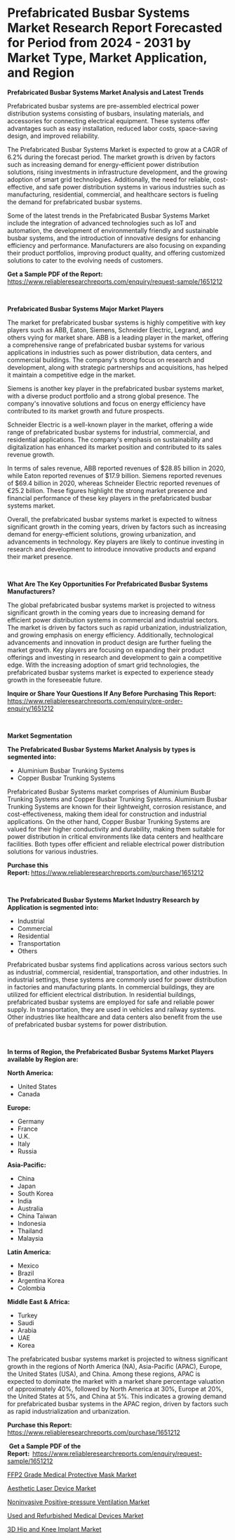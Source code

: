 <p><h1>Prefabricated Busbar Systems Market Research Report Forecasted for Period from 2024 -  2031 by Market Type, Market Application, and Region</h1></p><p><strong>Prefabricated Busbar Systems Market Analysis and Latest Trends</strong></p>
<p><p>Prefabricated busbar systems are pre-assembled electrical power distribution systems consisting of busbars, insulating materials, and accessories for connecting electrical equipment. These systems offer advantages such as easy installation, reduced labor costs, space-saving design, and improved reliability.</p><p>The Prefabricated Busbar Systems Market is expected to grow at a CAGR of 6.2% during the forecast period. The market growth is driven by factors such as increasing demand for energy-efficient power distribution solutions, rising investments in infrastructure development, and the growing adoption of smart grid technologies. Additionally, the need for reliable, cost-effective, and safe power distribution systems in various industries such as manufacturing, residential, commercial, and healthcare sectors is fueling the demand for prefabricated busbar systems.</p><p>Some of the latest trends in the Prefabricated Busbar Systems Market include the integration of advanced technologies such as IoT and automation, the development of environmentally friendly and sustainable busbar systems, and the introduction of innovative designs for enhancing efficiency and performance. Manufacturers are also focusing on expanding their product portfolios, improving product quality, and offering customized solutions to cater to the evolving needs of customers.</p></p>
<p><strong>Get a Sample PDF of the Report:&nbsp;</strong> <a href="https://www.reliableresearchreports.com/enquiry/request-sample/1651212">https://www.reliableresearchreports.com/enquiry/request-sample/1651212</a></p>
<p>&nbsp;</p>
<p><strong>Prefabricated Busbar Systems Major Market Players</strong></p>
<p><p>The market for prefabricated busbar systems is highly competitive with key players such as ABB, Eaton, Siemens, Schneider Electric, Legrand, and others vying for market share. ABB is a leading player in the market, offering a comprehensive range of prefabricated busbar systems for various applications in industries such as power distribution, data centers, and commercial buildings. The company's strong focus on research and development, along with strategic partnerships and acquisitions, has helped it maintain a competitive edge in the market.</p><p>Siemens is another key player in the prefabricated busbar systems market, with a diverse product portfolio and a strong global presence. The company's innovative solutions and focus on energy efficiency have contributed to its market growth and future prospects.</p><p>Schneider Electric is a well-known player in the market, offering a wide range of prefabricated busbar systems for industrial, commercial, and residential applications. The company's emphasis on sustainability and digitalization has enhanced its market position and contributed to its sales revenue growth.</p><p>In terms of sales revenue, ABB reported revenues of $28.85 billion in 2020, while Eaton reported revenues of $17.9 billion. Siemens reported revenues of $69.4 billion in 2020, whereas Schneider Electric reported revenues of €25.2 billion. These figures highlight the strong market presence and financial performance of these key players in the prefabricated busbar systems market.</p><p>Overall, the prefabricated busbar systems market is expected to witness significant growth in the coming years, driven by factors such as increasing demand for energy-efficient solutions, growing urbanization, and advancements in technology. Key players are likely to continue investing in research and development to introduce innovative products and expand their market presence.</p></p>
<p>&nbsp;</p>
<p><strong>What Are The Key Opportunities For Prefabricated Busbar Systems Manufacturers?</strong></p>
<p><p>The global prefabricated busbar systems market is projected to witness significant growth in the coming years due to increasing demand for efficient power distribution systems in commercial and industrial sectors. The market is driven by factors such as rapid urbanization, industrialization, and growing emphasis on energy efficiency. Additionally, technological advancements and innovation in product design are further fueling the market growth. Key players are focusing on expanding their product offerings and investing in research and development to gain a competitive edge. With the increasing adoption of smart grid technologies, the prefabricated busbar systems market is expected to experience steady growth in the foreseeable future.</p></p>
<p><strong>Inquire or Share Your Questions If Any Before Purchasing This Report:</strong> <a href="https://www.reliableresearchreports.com/enquiry/pre-order-enquiry/1651212">https://www.reliableresearchreports.com/enquiry/pre-order-enquiry/1651212</a></p>
<p>&nbsp;</p>
<p><strong>Market Segmentation</strong></p>
<p><strong>The Prefabricated Busbar Systems Market Analysis by types is segmented into:</strong></p>
<p><ul><li>Aluminium Busbar Trunking Systems</li><li>Copper Busbar Trunking Systems</li></ul></p>
<p><p>Prefabricated Busbar Systems market comprises of Aluminium Busbar Trunking Systems and Copper Busbar Trunking Systems. Aluminium Busbar Trunking Systems are known for their lightweight, corrosion resistance, and cost-effectiveness, making them ideal for construction and industrial applications. On the other hand, Copper Busbar Trunking Systems are valued for their higher conductivity and durability, making them suitable for power distribution in critical environments like data centers and healthcare facilities. Both types offer efficient and reliable electrical power distribution solutions for various industries.</p></p>
<p><strong>Purchase this Report:&nbsp;</strong><a href="https://www.reliableresearchreports.com/purchase/1651212">https://www.reliableresearchreports.com/purchase/1651212</a></p>
<p>&nbsp;</p>
<p><strong>The Prefabricated Busbar Systems Market Industry Research by Application is segmented into:</strong></p>
<p><ul><li>Industrial</li><li>Commercial</li><li>Residential</li><li>Transportation</li><li>Others</li></ul></p>
<p><p>Prefabricated busbar systems find applications across various sectors such as industrial, commercial, residential, transportation, and other industries. In industrial settings, these systems are commonly used for power distribution in factories and manufacturing plants. In commercial buildings, they are utilized for efficient electrical distribution. In residential buildings, prefabricated busbar systems are employed for safe and reliable power supply. In transportation, they are used in vehicles and railway systems. Other industries like healthcare and data centers also benefit from the use of prefabricated busbar systems for power distribution.</p></p>
<p>&nbsp;</p>
<p><strong>In terms of Region, the Prefabricated Busbar Systems Market Players available by Region are:</strong></p>
<p>
    <p> <strong> North America: </strong>
        <ul>
            <li>United States</li>
            <li>Canada</li>
        </ul>
        </p> 
    <p> <strong> Europe: </strong>
        <ul>
            <li>Germany</li>
            <li>France</li>
            <li>U.K.</li>
            <li>Italy</li>
            <li>Russia</li>
        </ul>
        </p> 
    <p> <strong> Asia-Pacific: </strong>
        <ul>
            <li>China</li>
            <li>Japan</li>
            <li>South Korea</li>
            <li>India</li>
            <li>Australia</li>
            <li>China Taiwan</li>
            <li>Indonesia</li>
            <li>Thailand</li>
            <li>Malaysia</li>
        </ul>
        </p> 
    <p> <strong> Latin America: </strong>
        <ul>
            <li>Mexico</li>
            <li>Brazil</li>
            <li>Argentina Korea</li>
            <li>Colombia</li>
        </ul>
        </p> 
    <p> <strong> Middle East & Africa: </strong>
        <ul>
            <li>Turkey</li>
            <li>Saudi</li>
            <li>Arabia</li>
            <li>UAE</li>
            <li>Korea</li>
        </ul>
    </p>
    </p>
<p><p>The prefabricated busbar systems market is projected to witness significant growth in the regions of North America (NA), Asia-Pacific (APAC), Europe, the United States (USA), and China. Among these regions, APAC is expected to dominate the market with a market share percentage valuation of approximately 40%, followed by North America at 30%, Europe at 20%, the United States at 5%, and China at 5%. This indicates a growing demand for prefabricated busbar systems in the APAC region, driven by factors such as rapid industrialization and urbanization.</p></p>
<p><strong>Purchase this Report: </strong><a href="https://www.reliableresearchreports.com/purchase/1651212">https://www.reliableresearchreports.com/purchase/1651212</a></p>
<p>&nbsp;<strong>Get a Sample PDF of the Report:&nbsp;&nbsp;</strong><a href="https://www.reliableresearchreports.com/enquiry/request-sample/1651212">https://www.reliableresearchreports.com/enquiry/request-sample/1651212</a></p>
<p><strong></strong></p>
<p><p><a href="https://medium.com/@lorimyers95/ffp2-grade-medical-protective-mask-market-analysis-its-cagr-market-segmentation-and-global-f39f62858375">FFP2 Grade Medical Protective Mask Market</a></p><p><a href="https://medium.com/@digitaldiviner12/aesthetic-laser-device-market-analysis-and-sze-forecasted-for-period-from-2024-to-2031-e127fc0f5fb6">Aesthetic Laser Device Market</a></p><p><a href="https://medium.com/@lorimyers95/noninvasive-positive-pressure-ventilation-market-size-market-outlook-and-market-forecast-2024-to-b1d1dd2970e4">Noninvasive Positive-pressure Ventilation Market</a></p><p><a href="https://medium.com/@digitaldiviner12/used-and-refurbished-medical-devices-market-the-key-to-successful-business-strategy-forecast-till-b57c5f017680">Used and Refurbished Medical Devices Market</a></p><p><a href="https://medium.com/@digitaldiviner12/3d-hip-and-knee-implant-market-share-evolution-and-market-growth-trends-2024-2031-c46a1f4aec8b">3D Hip and Knee Implant Market</a></p></p>